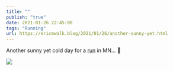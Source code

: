 ```yaml
---
title: ""
publish: "true"
date: 2021-01-26 22:45:00
tags: "Running"
url: https://ericmwalk.blog/2021/01/26/another-sunny-yet.html
---
```


Another sunny yet cold day for a [run](https://www.strava.com/activities/4685640869) in MN... 🏃

![](https://ericmwalk.blog/uploads/2021/cdb18c2eef.jpg)